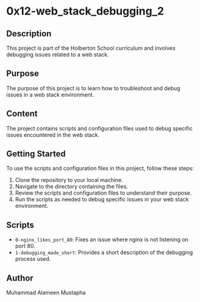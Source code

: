 # 0x12-web_stack_debugging_2

## Description
This project is part of the Holberton School curriculum and involves debugging issues related to a web stack.

## Purpose
The purpose of this project is to learn how to troubleshoot and debug issues in a web stack environment.

## Content
The project contains scripts and configuration files used to debug specific issues encountered in the web stack.

## Getting Started
To use the scripts and configuration files in this project, follow these steps:
1. Clone the repository to your local machine.
2. Navigate to the directory containing the files.
3. Review the scripts and configuration files to understand their purpose.
4. Run the scripts as needed to debug specific issues in your web stack environment.

## Scripts
- `0-nginx_likes_port_80`: Fixes an issue where nginx is not listening on port 80.
- `1-debugging_made_short`: Provides a short description of the debugging process used.

## Author
Muhammad Alameen Mustapha
